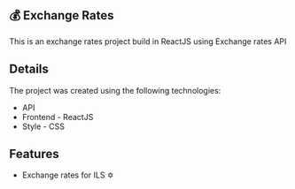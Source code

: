 ## 💰 Exchange Rates 
This is an exchange rates project build in ReactJS using Exchange rates API

## Details
The project was created using the following technologies:
- API
- Frontend - ReactJS
- Style - CSS

## Features
- Exchange rates for ILS ✡️